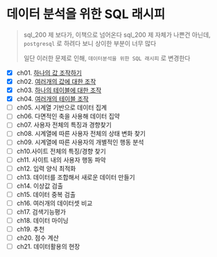 # 데이터 분석을 위한 SQL 래시피

> sql_200 제 보다가, 이책으로 넘어온다
> sql_200 제 자체가 나쁜건 아닌데, `postgresql` 로 하려다 보니 상이한 부분이 너무 많다
>
> 일단 이러한 문제로 인해, `데이터분석을 위한 SQL 래시피` 로 변경한다

- [x] ch01. [하나의 값 조작하기](./ch01/)
- [x] ch02. [여러개의 값에 대한 조작](./ch02)
- [x] ch03. [하나의 테이블에 대한 조작](./ch03)
- [x] ch04. [여러개의 테이블 조작](./ch04/)
- [ ] ch05. 시계열 기반으로 데이터 집계
- [ ] ch06. 다면적인 축을 사용해 데이터 집약
- [ ] ch07. 사용자 전체의 특징과 경향찾기
- [ ] ch08. 시계열에 따른 사용자 전체의 상태 변화 찾기
- [ ] ch09. 시계열에 따른 사용자의 개별적인 행동 분석
- [ ] ch10.사이트 전체의 특징/경향 찾기
- [ ] ch11. 사이트 내의 사용자 행동 파악
- [ ] ch12. 입력 양식 최적화
- [ ] ch13. 데이터를 조합해서 새로운 데이터 만들기
- [ ] ch14. 이상값 검출
- [ ] ch15. 데이터 중복 검출
- [ ] ch16. 여러개의 데이터셋 비교
- [ ] ch17. 검색기능평가
- [ ] ch18. 데이터 마이닝
- [ ] ch19. 추천
- [ ] ch20. 점수 계산
- [ ] ch21. 데이터활용의 현장
